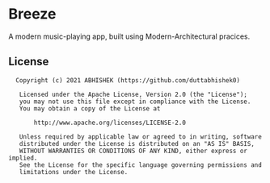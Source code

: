 # Breeze
A modern music-playing app, built using Modern-Architectural pracices. 


<!-- <a href="https://ibb.co/XVctkCb"><img src="https://i.ibb.co/HX5qpHV/Screenshot-2021-09-25-111334.jpg" alt="Screenshot-2021-09-25-111334" border="0" /></a> -->


## License

```
  Copyright (c) 2021 ABHISHEK (https://github.com/duttabhishek0)

   Licensed under the Apache License, Version 2.0 (the "License");
   you may not use this file except in compliance with the License.
   You may obtain a copy of the License at

       http://www.apache.org/licenses/LICENSE-2.0

   Unless required by applicable law or agreed to in writing, software
   distributed under the License is distributed on an "AS IS" BASIS,
   WITHOUT WARRANTIES OR CONDITIONS OF ANY KIND, either express or implied.
   See the License for the specific language governing permissions and
   limitations under the License.
 ```
